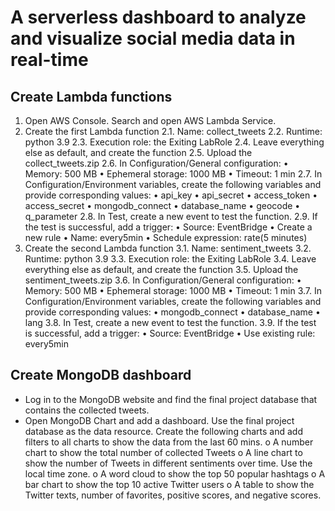 
# A serverless dashboard to analyze and visualize social media data in real-time

## Create Lambda functions

1.	Open AWS Console. Search and open AWS Lambda Service. 
2.	Create the first Lambda function
2.1.	Name: collect_tweets
2.2.	Runtime: python 3.9
2.3.	Execution role: the Exiting LabRole
2.4.	Leave everything else as default, and create the function
2.5.	Upload the collect_tweets.zip
2.6.	In Configuration/General configuration:
•	Memory: 500 MB
•	Ephemeral storage: 1000 MB
•	Timeout: 1 min
2.7.	In Configuration/Environment variables, create the following variables and provide corresponding values:
•	api_key
•	api_secret
•	access_token
•	access_secret
•	mongodb_connect
•	database_name
•	geocode
•	q_parameter
2.8.	In Test, create a new event to test the function. 
2.9.	If the test is successful, add a trigger:
•	Source: EventBridge
•	Create a new rule
•	Name: every5min 
•	Schedule expression: rate(5 minutes)
3.	Create the second Lambda function
3.1.	Name: sentiment_tweets
3.2.	Runtime: python 3.9
3.3.	Execution role: the Exiting LabRole
3.4.	Leave everything else as default, and create the function
3.5.	Upload the sentiment_tweets.zip
3.6.	In Configuration/General configuration:
•	Memory: 500 MB
•	Ephemeral storage: 1000 MB
•	Timeout: 1 min
3.7.	In Configuration/Environment variables, create the following variables and provide corresponding values:
•	mongodb_connect
•	database_name
•	lang
3.8.	In Test, create a new event to test the function. 
3.9.	If the test is successful, add a trigger:
•	Source: EventBridge
•	Use existing rule: every5min 



## Create MongoDB dashboard

* Log in to the MongoDB website and find the final project database that contains the collected tweets. 
* Open MongoDB Chart and add a dashboard. Use the final project database as the data resource. Create the following charts and add filters to all charts to show the data from the last 60 mins. 
o A number chart to show the total number of collected Tweets
o A line chart to show the number of Tweets in different sentiments over time. Use the local time zone. 
o A word cloud to show the top 50 popular hashtags
o A bar chart to show the top 10 active Twitter users
o A table to show the Twitter texts, number of favorites, positive scores, and negative scores. 
